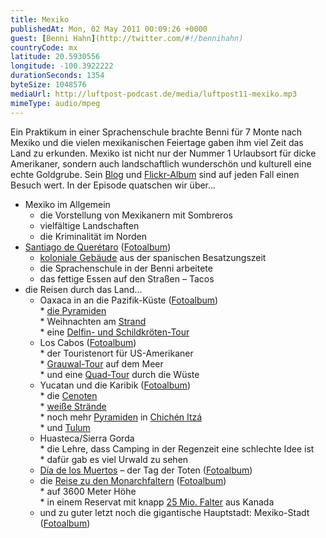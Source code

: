 ```yaml
---
title: Mexiko
publishedAt: Mon, 02 May 2011 00:09:26 +0000
guest: [Benni Hahn](http://twitter.com/#!/bennihahn)
countryCode: mx
latitude: 20.5930556
longitude: -100.3922222
durationSeconds: 1354
byteSize: 1048576 
mediaUrl: http://luftpost-podcast.de/media/luftpost11-mexiko.mp3
mimeType: audio/mpeg
---
```


Ein Praktikum in einer Sprachenschule brachte Benni für 7 Monte nach Mexiko und die vielen mexikanischen Feiertage gaben ihm viel Zeit das Land zu erkunden. Mexiko ist nicht nur der Nummer 1 Urlaubsort für dicke Amerikaner, sondern auch landschaftlich wunderschön und kulturell eine echte Goldgrube. Sein [Blog](http://bennihahn.com/mexiko/) und [Flickr-Album](http://www.flickr.com/photos/bennihahn/sets/) sind auf jeden Fall einen Besuch wert. In der Episode quatschen wir über...
* Mexiko im Allgemein  
   * die Vorstellung von Mexikanern mit Sombreros  
   * vielfältige Landschaften  
   * die Kriminalität im Norden
* [Santiago de Querétaro](http://bennihahn.com/mexiko/santiago-de-queretaro/) ([Fotoalbum](http://www.flickr.com/photos/bennihahn/sets/72157624688968412/))  
   * [koloniale Gebäude](http://farm5.static.flickr.com/4127/4977326441%5Fcc0f36ec6a%5Fb.jpg) aus der spanischen Besatzungszeit  
   * die Sprachenschule in der Benni arbeitete  
   * das fettige Essen auf den Straßen – Tacos
* die Reisen durch das Land...  
   * Oaxaca in an die Pazifik-Küste ([Fotoalbum](http://www.flickr.com/photos/bennihahn/sets/72157625604754953/))  
         * [die Pyramiden](http://farm6.static.flickr.com/5081/5316593007%5Fb7e5342f6d%5Fb.jpg)  
         * Weihnachten am [Strand](http://farm6.static.flickr.com/5249/5343645192%5Fbf64a34ddf%5Fb.jpg)  
         * eine [Delfin- und Schildkröten-Tour](http://farm6.static.flickr.com/5204/5336495519%5F22b6661061%5Fb.jpg)  
   * Los Cabos ([Fotoalbum](http://www.flickr.com/photos/bennihahn/sets/72157625969256136/))  
         * der Touristenort für US-Amerikaner  
         * [Grauwal-Tour](http://farm6.static.flickr.com/5097/5418738209%5Fdac7b04996%5Fb.jpg) auf dem Meer  
         * und eine [Quad-Tour](http://farm6.static.flickr.com/5015/5428070597%5F05229260ed%5Fb.jpg) durch die Wüste  
   * Yucatan und die Karibik ([Fotoalbum](http://www.flickr.com/photos/bennihahn/sets/72157625963130083/))  
         * die [Cenoten](http://www.mexiko-lexikon.de/mexiko/index.php?title=Cenote)  
         * [weiße Strände](http://farm6.static.flickr.com/5291/5461980920%5Fe5d5b0a068%5Fb.jpg)  
         * noch mehr [Pyramiden](http://farm6.static.flickr.com/5252/5459400346%5F95a88a8669%5Fb.jpg) in [Chichén Itzá](http://de.wikipedia.org/wiki/Chichén%5FItzá)  
         * und [Tulum](http://de.wikipedia.org/wiki/Tulum%5F%28Stadt%29)  
   * Huasteca/Sierra Gorda  
         * die Lehre, dass Camping in der Regenzeit eine schlechte Idee ist  
         * dafür gab es viel Urwald zu sehen  
   * [Día de los Muertos](http://www.individualreisen-mexiko.de/der-dia-de-los-muertos-steht-vor-der-tur.html) – der Tag der Toten ([Fotoalbum](http://www.flickr.com/photos/bennihahn/sets/72157625194293457/))  
   * die [Reise zu den Monarchfaltern](http://www.mexico-mio.de/mexiko-reisen/reisebausteine/schmetterlingstour.html) ([Fotoalbum](http://www.flickr.com/photos/bennihahn/sets/72157625778144581/with/5388739928/))  
         * auf 3600 Meter Höhe  
         * in einem Reservat mit knapp [25 Mio. Falter](http://farm6.static.flickr.com/5018/5388739928%5F68ca78cc7f%5Fb.jpg) aus Kanada  
   * und zu guter letzt noch die gigantische Hauptstadt: Mexiko-Stadt ([Fotoalbum](http://www.flickr.com/photos/bennihahn/sets/72157625886701233/))
